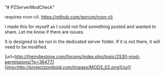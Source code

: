 "# PZServerModCheck" 

requires rcon-cli.
https://github.com/gorcon/rcon-cli


I made this for myself as I could not find something posted and wanted to share.   Let me know if there are issues.  

It is designed to be run in the dedicated server folder.   If it is not there, it will need to be modified.


[url=http://theindiestone.com/forums/index.php/topic/2530-mod-permissions/?p=36477][img=http://projectzomboid.com/images/MODS_02.png][/url]

